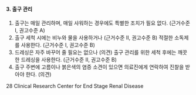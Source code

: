 #### 3. 출구 관리
1.  출구는 매일 관리하며, 매일 샤워하는 경우에도 특별한 조치가 필요 없다. (근거수준 I, 권고수준 A)
2.  출구 세척 시에는 비누와 물을 사용하거나 (근거수준 II, 권고수준 B) 적절한 소독제를 사용한다. (근거수준 I, 권고수준 B)
3.  드레싱은 자주 바꾸어 줄 필요는 없으나 (의견) 출구 관리를 위한 세척 후에는 깨끗한 드레싱을 사용한다. (근거수준 II, 권고수준 B)
4.  출구 주변에 고름이나 붉은색의 염증 소견이 있으면 의료진에게 연락하여 진찰을 받아야 한다. (의견)

<PAGE>28
Clinical Research Center for End Stage Renal Disease